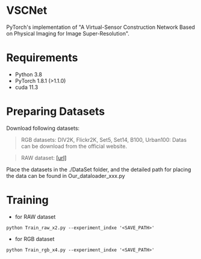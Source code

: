 # VSCNet
PyTorch's implementation of "A Virtual-Sensor Construction Network Based on Physical Imaging for Image Super-Resolution".

# Requirements
+ Python 3.8
+ PyTorch 1.8.1 (>1.1.0)
+ cuda 11.3

# Preparing Datasets
Download following datasets:
> RGB datasets: DIV2K, Flickr2K, Set5, Set14, B100, Urban100: Datas can be download from the official website. 

> RAW dataset: [[url]](https://drive.google.com/file/d/1Ga6KzwOBvWHWNb7Rz-Ir10UlBqbjNY79/view?usp=drive_link)

Place the datasets in the ./DataSet folder, and the detailed path for placing the data can be found in Our_dataloader_xxx.py

# Training
+ for RAW dataset

```
python Train_raw_x2.py --experiment_indxe '<SAVE_PATH>'
```

+ for RGB dataset
```
python Train_rgb_x4.py --experiment_indxe '<SAVE_PATH>'
```




